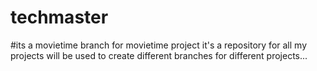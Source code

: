 # techmaster
#its a movietime branch for movietime project
it's a repository for all my projects
will be used to create different branches for different projects...


